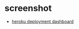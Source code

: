 # screenshot

- [heroku deployment dashboard](https://dashboard.heroku.com/apps/crvouga-screenshot/activity/builds/1dc86832-fc2f-4887-86f7-b8917710a163)


